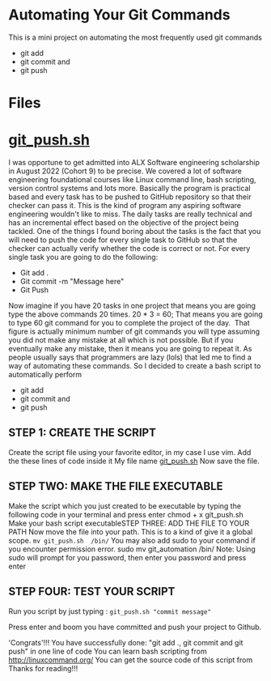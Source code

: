 # Automating Your Git Commands
This is a mini project on automating the most frequently used git commands 
- git add 
- git commit and 
- git push

# Files
# [git_push.sh](git_push.sh)

I was opportune to get admitted into ALX Software engineering scholarship in August 2022 (Cohort 9) to be precise. We covered a lot of software engineering foundational courses like Linux command line, bash scripting, version control systems and lots more. Basically the program is practical based and every task has to be pushed to GitHub repository so that their checker can pass it.
This is the kind of program any aspiring software engineering wouldn't like to miss. The daily tasks are really technical and has an incremental effect based on the objective of the project being tackled. One of the things I found boring about the tasks is the fact that you will need to push the code for every single task to GitHub so that the checker can actually verify whether the code is correct or not.
For every single task you are going to do the following: 
- Git add .
- Git commit -m "Message here"
- Git Push

Now imagine if you have 20 tasks in one project that means you are going type the above commands 20 times.
20 * 3 = 60;
That means you are going to type 60 git command for you to complete the project of the day.
 That figure is actually minimum number of git commands you will type assuming you did not make any mistake at all which is not possible. But if you eventually make any mistake, then it means you are going to repeat it.
As people usually says that programmers are lazy (lols) that led me to find a way of automating these commands.
So I decided to create a bash script to automatically perform 
- git add
- git commit and 
- git push

## STEP 1: CREATE THE SCRIPT 
Create the script file using your favorite editor, in my case I use vim. Add the these lines of code inside it
My file name  [git_push.sh](git_push.sh)
Now save the file.

## STEP TWO: MAKE THE FILE EXECUTABLE
Make the script which you just created to be executable by typing the following code in your terminal and press enter
chmod + x git_push.sh
Make your bash script executableSTEP THREE: ADD THE FILE TO YOUR PATH
Now move the file into your path. This is to a kind of give it a global scope.
`mv git_push.sh  /bin/`
You may also add sudo to your command if you encounter permission error.
sudo mv git_automation /bin/
Note: Using sudo will prompt for you password, then enter you password and press enter

## STEP FOUR: TEST YOUR SCRIPT
Run you script by just typing :
`git_push.sh "commit message"`

Press enter and boom you have committed and push your project to Github.

'Congrats'!!! You have successfully done: "git add ., git commit and git push" in one line of code
You can learn bash scripting from http://linuxcommand.org/
You can get the source code of this script from 
Thanks for reading!!!
